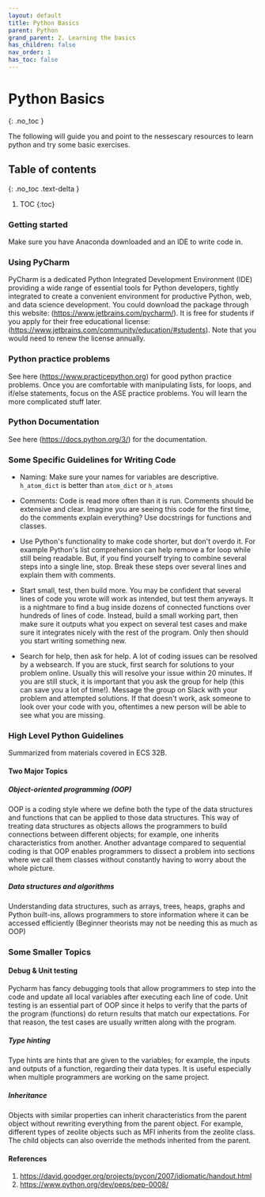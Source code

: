 ```yaml
---
layout: default
title: Python Basics
parent: Python
grand_parent: 2. Learning the basics
has_children: false
nav_order: 1
has_toc: false
---
```


# Python Basics

{: .no_toc }

The following will guide you and point to the nessescary resources to learn python and try some basic exercises.

## Table of contents

{: .no_toc .text-delta }

1. TOC
{:toc}

### Getting started

Make sure you have Anaconda downloaded and an IDE to write code in.

### Using PyCharm

PyCharm is a dedicated Python Integrated Development Environment (IDE) providing a wide range of essential tools for Python developers, tightly integrated to create a convenient environment for productive Python, web, and data science development. You could download the package through this website: (<https://www.jetbrains.com/pycharm/>). It is free for students if you apply for their free educational license: (<https://www.jetbrains.com/community/education/#students>). Note that you would need to renew the license annually.

### Python practice problems

See here (<https://www.practicepython.org>) for good python practice problems. Once you are comfortable with manipulating lists, for loops, and if/else statements, focus on the ASE practice problems. You will learn the more complicated stuff later.

### Python Documentation

See here (<https://docs.python.org/3/>) for the documentation.

### Some Specific Guidelines for Writing Code

- Naming: Make sure your names for variables are descriptive. `h_atom_dict` is better than `atom_dict` or `h_atoms`

- Comments: Code is read more often than it is run. Comments should be extensive and clear. Imagine you are seeing this code for the first time, do the comments explain everything? Use docstrings for functions and classes.

- Use Python's functionality to make code shorter, but don't overdo it. For example Python's list comprehension can help remove a for loop while still being readable. But, if you find yourself trying to combine several steps into a single line, stop. Break these steps over several lines and explain them with comments.

- Start small, test, then build more. You may be confident that several lines of code you wrote will work as intended, but test them anyways. It is a nightmare to find a bug inside dozens of connected functions over hundreds of lines of code. Instead, build a small working part, then make sure it outputs what you expect on several test cases and make sure it integrates nicely with the rest of the program. Only then should you start writing something new.

- Search for help, then ask for help. A lot of coding issues can be resolved by a websearch. If you are stuck, first search for solutions to your problem online. Usually this will resolve your issue within 20 minutes. If you are still stuck, it is important that you ask the group for help (this can save you a lot of time!). Message the group on Slack with your problem and attempted solutions. If that doesn't work, ask someone to look over your code with you, oftentimes a new person will be able to see what you are missing.

### High Level Python Guidelines

Summarized from materials covered in ECS 32B.

#### Two Major Topics

##### Object-oriented programming (OOP)

OOP is a coding style where we define both the type of the data structures and functions that can be applied to those data structures. This way of treating data structures as objects allows the programmers to build connections between different objects; for example, one inherits characteristics from another. Another advantage compared to sequential coding is that OOP enables programmers to dissect a problem into sections where we call them classes without constantly having to worry about the whole picture.

##### Data structures and algorithms

Understanding data structures, such as arrays, trees, heaps, graphs and Python built-ins, allows programmers to store information where it can be accessed efficiently (Beginner theorists may not be needing this as much as OOP)

### Some Smaller Topics

#### Debug & Unit testing

Pycharm has fancy debugging tools that allow programmers to step into the code and update all local variables after executing each line of code. Unit testing is an essential part of OOP since it helps to verify that the parts of the program (functions) do return results that match our expectations. For that reason, the test cases are usually written along with the program.

##### Type hinting

Type hints are hints that are given to the variables; for example, the inputs and outputs of a function, regarding their data types. It is useful especially when multiple programmers are working on the same project.

##### Inheritance

Objects with similar properties can inherit characteristics from the parent object without rewriting everything from the parent object. For example, different types of zeolite objects such as MFI inherits from the zeolite class. The child objects can also override the methods inherited from the parent.

#### References

1. <https://david.goodger.org/projects/pycon/2007/idiomatic/handout.html>
2. <https://www.python.org/dev/peps/pep-0008/>
